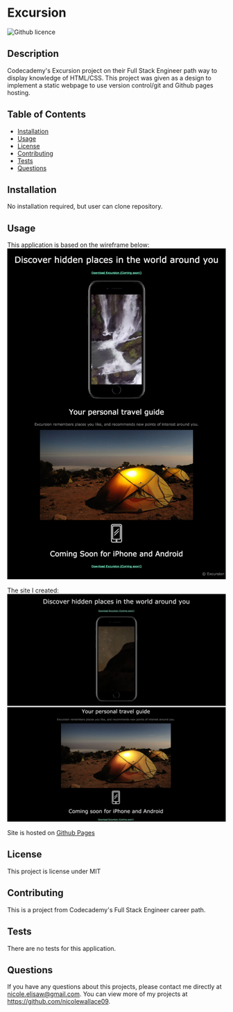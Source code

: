 # Excursion
![Github licence](http://img.shields.io/badge/license-MIT-blue.svg)

## Description 
Codecademy's Excursion project on their Full Stack Engineer path way to display knowledge of HTML/CSS. This project was given as a design to implement a static webpage to use version control/git and Github pages hosting.

## Table of Contents
* [Installation](#installation)
* [Usage](#usage)
* [License](#license)
* [Contributing](#contributing)
* [Tests](#tests)
* [Questions](#questions)

## Installation 
No installation required, but user can clone repository. 

## Usage 
This application is based on the wireframe below:
<img src='resources/images/excursion-cc-mock.png'>

The site I created: 
<img src='resources/images/scr1.png'>
<img src='resources/images/scr2.png'>

Site is hosted on [Github Pages](nicolewallace09.github.io/excursion/)

## License 
This project is license under MIT

## Contributing 
This is a project from Codecademy's Full Stack Engineer career path. 

## Tests
There are no tests for this application. 

## Questions
If you have any questions about this projects, please contact me directly at nicole.elisaw@gmail.com. You can view more of my projects at https://github.com/nicolewallace09.